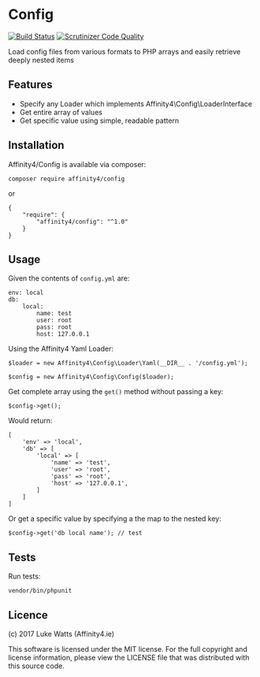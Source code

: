 # Config

[![Build Status](https://travis-ci.org/affinity4/config.svg?branch=master)](https://travis-ci.org/affinity4/config) 
[![Scrutinizer Code Quality](https://scrutinizer-ci.com/g/affinity4/config/badges/quality-score.png?b=master)](https://scrutinizer-ci.com/g/affinity4/config/?branch=master)

Load config files from various formats to PHP arrays and easily retrieve deeply nested items

## Features

- Specify any Loader which implements Affinity4\Config\LoaderInterface
- Get entire array of values
- Get specific value using simple, readable pattern
 
## Installation
Affinity4/Config is available via composer:

`composer require affinity4/config`

or

```
{
    "require": {
        "affinity4/config": "^1.0"
    }
}
```

## Usage

Given the contents of `config.yml` are:

```
env: local
db:
    local:
        name: test
        user: root
        pass: root
        host: 127.0.0.1
```

Using the Affinity4 Yaml Loader:

```
$loader = new Affinity4\Config\Loader\Yaml(__DIR__ . '/config.yml');

$config = new Affinity4\Config\Config($loader);
```

Get complete array using the `get()` method without passing a key:

```
$config->get();
```

Would return:

```
[
    'env' => 'local',
    'db' => [
        'local' => [
            'name' => 'test',
            'user' => 'root',
            'pass' => 'root',
            'host' => '127.0.0.1',
        ]
    ]
]
```

Or get a specific value by specifying a the map to the nested key:

```
$config->get('db local name'); // test
```

## Tests

Run tests:

```
vendor/bin/phpunit
```

## Licence
(c) 2017 Luke Watts (Affinity4.ie)

This software is licensed under the MIT license. For the
full copyright and license information, please view the
LICENSE file that was distributed with this source code.

